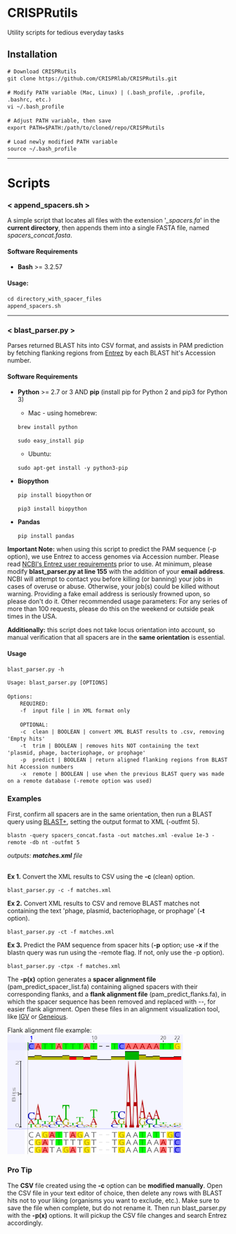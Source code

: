 # CRISPRutils
Utility scripts for tedious everyday tasks

## Installation
```
# Download CRISPRutils
git clone https://github.com/CRISPRlab/CRISPRutils.git

# Modify PATH variable (Mac, Linux) | (.bash_profile, .profile, .bashrc, etc.)
vi ~/.bash_profile

# Adjust PATH variable, then save
export PATH=$PATH:/path/to/cloned/repo/CRISPRutils

# Load newly modified PATH variable
source ~/.bash_profile
```

---
# Scripts
### < append_spacers.sh >
A simple script that locates all files with the extension '*_spacers.fa*' in the **current directory**, then appends them into a single FASTA file, named *spacers_concat.fasta*.

#### Software Requirements
- **Bash** >= 3.2.57

#### Usage:

```
cd directory_with_spacer_files
append_spacers.sh
```


---
### < blast_parser.py >
Parses returned BLAST hits into CSV format, and assists in PAM prediction by fetching flanking regions from [Entrez](https://www.ncbi.nlm.nih.gov/Class/MLACourse/Original8Hour/Entrez/) by each BLAST hit's Accession number.

#### Software Requirements
- **Python** >= 2.7 or 3 AND **pip** (install pip for Python 2 and pip3 for Python 3)
  - Mac - using homebrew:

   `brew install python`

   `sudo easy_install pip`
  - Ubuntu:

   `sudo apt-get install -y python3-pip`

- **Biopython**

  `pip install biopython`
  or

  `pip3 install biopython`

- **Pandas**

  `pip install pandas`

**Important Note:** when using this script to predict the PAM sequence (-p option), we use Entrez to access genomes via Accession number. Please read [NCBI's Entrez user requirements](https://www.ncbi.nlm.nih.gov/books/NBK25497/#chapter2.Usage_Guidelines_and_Requiremen) prior to use. At minimum, please modify **blast_parser.py at line 155** with the addition of your **email address**. NCBI will attempt to contact you before killing (or banning) your jobs in cases of overuse or abuse. Otherwise, your job(s) could be killed without warning. Providing a fake email address is seriously frowned upon, so please don't do it. Other recommended usage parameters: For any series of more than 100 requests, please do this on the weekend or outside peak times in the USA.  

**Additionally:** this script does not take locus orientation into account, so manual verification that all spacers are in the **same orientation** is essential. 

#### Usage

`blast_parser.py -h`

```
Usage: blast_parser.py [OPTIONS]

Options:
    REQUIRED:
    -f  input file | in XML format only

    OPTIONAL:
    -c  clean | BOOLEAN | convert XML BLAST results to .csv, removing 'Empty hits'
    -t  trim | BOOLEAN | removes hits NOT containing the text 'plasmid, phage, bacteriophage, or prophage'
    -p  predict | BOOLEAN | return aligned flanking regions from BLAST hit Accession numbers
    -x  remote | BOOLEAN | use when the previous BLAST query was made on a remote database (-remote option was used)
```

### Examples
First, confirm all spacers are in the same orientation, then run a BLAST query using [BLAST+](https://blast.ncbi.nlm.nih.gov/Blast.cgi?CMD=Web&PAGE_TYPE=BlastDocs&DOC_TYPE=Download), setting the output format to XML (-outfmt 5).

```
blastn -query spacers_concat.fasta -out matches.xml -evalue 1e-3 -remote -db nt -outfmt 5
```
*outputs: **matches.xml** file*<br/><br/>

**Ex 1.** Convert the XML results to CSV using the **-c** (clean) option.
```
blast_parser.py -c -f matches.xml
```

**Ex 2.** Convert XML results to CSV and remove BLAST matches not containing the text 'phage, plasmid, bacteriophage, or prophage' (**-t** option).
```
blast_parser.py -ct -f matches.xml
```

**Ex 3.** Predict the PAM sequence from spacer hits (**-p** option; use **-x** if the blastn query was run using the -remote flag. If not, only use the -p option).
```
blast_parser.py -ctpx -f matches.xml
```
The **-p(x)** option generates a **spacer alignment file** (pam_predict_spacer_list.fa) containing aligned spacers with their corresponding flanks, and a **flank alignment file** (pam_predict_flanks.fa), in which the spacer sequence has been removed and replaced with --, for easier flank alignment. Open these files in an alignment visualization tool, like [IGV](http://software.broadinstitute.org/software/igv/) or [Geneious](https://www.geneious.com/).

Flank alignment file example:</br>
<img src="https://github.com/CRISPRlab/CRISPRutils/blob/master/img/PAM.png" width="400">




### Pro Tip
The **CSV** file created using the **-c** option can be **modified manually**. Open the CSV file in your text editor of choice, then delete any rows with BLAST hits not to your liking (organisms you want to exclude, etc.). Make sure to save the file when complete, but do not rename it. Then run blast_parser.py with the **-p(x)** options. It will pickup the CSV file changes and search Entrez accordingly.
